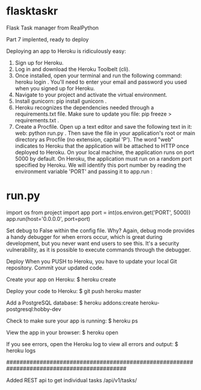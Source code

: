 # flasktaskr
Flask Task manager from RealPython

Part 7 implented, ready to deploy



Deploying an app to Heroku is ridiculously easy:
1. Sign up for Heroku.
2. Log in and download the Heroku Toolbelt (cli).
3. Once installed, open your terminal and run the following command: heroku login .
You'll need to enter your email and password you used when you signed up for
Heroku.
4. Navigate to your project and activate the virtual environment.
5. Install gunicorn: pip install gunicorn .
6. Heroku recognizes the dependencies needed through a requirements.txt file. Make
sure to update you file: pip freeze > requirements.txt .
7. Create a Procfile. Open up a text editor and save the following text in it: web: python
run.py . Then save the file in your application's root or main directory as Procfile (no
extension, capital 'P'). The word "web" indicates to Heroku that the application will be attached
to HTTP once deployed to Heroku.
On your local machine, the application runs on port 5000 by default. On Heroku, the
application must run on a random port specified by Heroku. We will identify this port
number by reading the environment variable 'PORT' and passing it to app.run :



# run.py
import os
from project import app
port = int(os.environ.get('PORT', 5000))
app.run(host='0.0.0.0', port=port)


Set debug to False within the config file. Why? Again, debug mode provides a handy
debugger for when errors occur, which is great during development, but you never want
end users to see this. It's a security vulnerability, as it is possible to execute commands
through the debugger.


Deploy
When you PUSH to Heroku, you have to update your local Git repository. Commit your
updated code.

Create your app on Heroku:
$ heroku create

Deploy your code to Heroku:
$ git push heroku master

Add a PostgreSQL database:
$ heroku addons:create heroku-postgresql:hobby-dev

Check to make sure your app is running:
$ heroku ps

View the app in your browser:
$ heroku open

If you see errors, open the Heroku log to view all errors and output:
$ heroku logs


############################################################################################

Added REST api to get individual tasks
/api/v1/tasks/<int>
